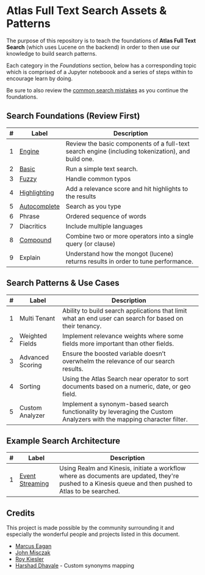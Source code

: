 # Atlas Full Text Search Assets & Patterns

The purpose of this repository is to teach the foundations of __Atlas Full Text Search__ (which uses Lucene on the backend) in order to then use our knowledge to build search patterns.

Each category in the _Foundations_ section, below has a corresponding topic which is comprised of a Jupyter noteboook and a series of steps within to encourage learn by doing.

Be sure to also review the [common search mistakes](context/mistakes) as you continue the foundations.

## Search Foundations (Review First)

| #  | Label                              | Description                                                                                                                                                                                                                                                                 
|----|------------------------------------|-----------------------------------------------------------------------------------------------------------------------------------------------------------------------------------------------------------------------------------------------------------------------------|
| 1  | [Engine](foundations/1-engine)            | Review the basic components of a full-text search engine (including tokenization), and build one.
| 2  | [Basic](foundations/2-basic)            | Run a simple text search.
| 3  | [Fuzzy](foundations/2-basic)            | Handle common typos
| 4  | [Highlighting](foundations/2-basic)            | Add a relevance score and hit highlights to the results
| 5  | [Autocomplete](foundations/3-autocomplete)            | Search as you type
| 6  | Phrase           | Ordered sequence of words
| 7  | Diacritics           | Include multiple languages
| 8  | [Compound](foundations/6-compound)            | Combine two or more operators into a single query (or clause)
| 9  | Explain            | Understand how the mongot (lucene) returns results in order to tune performance.


## Search Patterns & Use Cases

| #  | Label                              | Description                                                                                                                                                                                                                                                                 
|----|------------------------------------|-----------------------------------------------------------------------------------------------------------------------------------------------------------------------------------------------------------------------------------------------------------------------------|
| 1  | Multi Tenant           | Ability to build search applications that limit what an end user can search for based on their tenancy.                                       
| 2  | Weighted Fields           | Implement relevance weights where some fields more important than  other fields.   
| 3  | Advanced Scoring          |  Ensure the boosted variable doesn’t overwhelm the relevance of our search results.  
| 4  | Sorting           |  Using the Atlas Search near operator to sort documents based on a numeric, date, or geo field.
| 5  | Custom Analyzer         | Implement a synonym-based search functionality by leveraging the Custom Analyzers with the mapping character filter.

## Example Search Architecture

| #  | Label                              | Description                                                                                                                                                                                                                                                                 
|----|------------------------------------|-----------------------------------------------------------------------------------------------------------------------------------------------------------------------------------------------------------------------------------------------------------------------------|
| 1  | [Event Streaming](architecture/1-event-streaming)           | Using Realm and Kinesis, initiate a workflow where as documents are updated, they're pushed to a Kinesis queue and then pushed to Atlas to be searched.  

## Credits

This project is made possible by the community surrounding it and especially the wonderful people and projects listed in this document.

- [Marcus Eagan](https://github.com/marcussorealheis)
- [John Misczak](https://github.com/misczak)
- [Roy Kiesler](https://github.com/rkiesler1)
- [Harshad Dhavale](https://github.com/harshadpd) - Custom synonyms mapping
